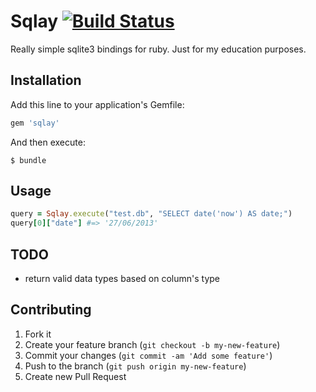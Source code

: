 # Sqlay [![Build Status](https://travis-ci.org/simi/sqlay.png?branch=master)](https://travis-ci.org/simi/sqlay)

Really simple sqlite3 bindings for ruby. Just for my education purposes.

## Installation

Add this line to your application's Gemfile:

```ruby
gem 'sqlay'
```

And then execute:

```
$ bundle
```

## Usage

```ruby
query = Sqlay.execute("test.db", "SELECT date('now') AS date;")
query[0]["date"] #=> '27/06/2013'
```

## TODO

* return valid data types based on column's type

## Contributing

1. Fork it
2. Create your feature branch (`git checkout -b my-new-feature`)
3. Commit your changes (`git commit -am 'Add some feature'`)
4. Push to the branch (`git push origin my-new-feature`)
5. Create new Pull Request
